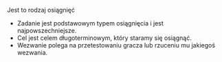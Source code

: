 Jest to rodzaj osiągnięć

* Zadanie jest podstawowym typem osiągnięcia i jest najpowszechniejsze.
* Cel jest celem długoterminowym, który staramy się osiągnąć.
* Wezwanie polega na przetestowaniu gracza lub rzuceniu mu jakiegoś wezwania.